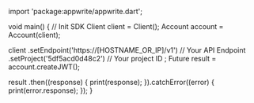 import 'package:appwrite/appwrite.dart';

void main() { // Init SDK
  Client client = Client();
  Account account = Account(client);

  client
    .setEndpoint('https://[HOSTNAME_OR_IP]/v1') // Your API Endpoint
    .setProject('5df5acd0d48c2') // Your project ID
  ;
  Future result = account.createJWT();

  result
    .then((response) {
      print(response);
    }).catchError((error) {
      print(error.response);
  });
}
